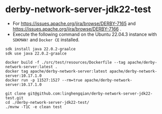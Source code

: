 # derby-network-server-jdk22-test

- For https://issues.apache.org/jira/browse/DERBY-7165 and https://issues.apache.org/jira/browse/DERBY-7166 .
- Execute the following command on the Ubuntu 22.04.3 instance with `SDKMAN!` and `Docker CE` installed.

```shell
sdk install java 22.0.2-graalce
sdk use java 22.0.2-graalce

docker build -f ./src/test/resources/Dockerfile --tag apache/derby-network-server:latest .
docker tag apache/derby-network-server:latest apache/derby-network-server:10.17.1.0
docker run -p 11527:1527 --rm=true apache/derby-network-server:10.17.1.0

git clone git@github.com:linghengqian/derby-network-server-jdk22-test.git
cd ./derby-network-server-jdk22-test/
./mvnw -T1C -e clean test
```